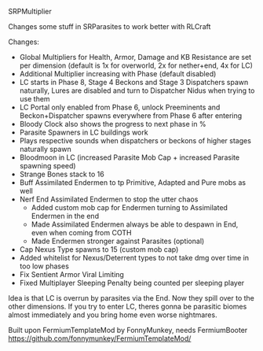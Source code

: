 SRPMultiplier

Changes some stuff in SRParasites to work better with RLCraft

Changes:
- Global Multipliers for Health, Armor, Damage and KB Resistance are set per dimension (default is 1x for overworld, 2x for nether+end, 4x for LC)
- Additional Multiplier increasing with Phase (default disabled)
- LC starts in Phase 8, Stage 4 Beckons and Stage 3 Dispatchers spawn naturally, Lures are disabled and turn to Dispatcher Nidus when trying to use them
- LC Portal only enabled from Phase 6, unlock Preeminents and Beckon+Dispatcher spawns everywhere from Phase 6 after entering
- Bloody Clock also shows the progress to next phase in %
- Parasite Spawners in LC buildings work
- Plays respective sounds when dispatchers or beckons of higher stages naturally spawn
- Bloodmoon in LC (increased Parasite Mob Cap + increased Parasite spawning speed)
- Strange Bones stack to 16
- Buff Assimilated Endermen to tp Primitive, Adapted and Pure mobs as well
- Nerf End Assimilated Endermen to stop the utter chaos
  - Added custom mob cap for Endermen turning to Assimilated Endermen in the end
  - Made Assimilated Endermen always be able to despawn in End, even when coming from COTH
  - Made Endermen stronger against Parasites (optional)
- Cap Nexus Type spawns to 15 (custom mob cap)
- Added whitelist for Nexus/Deterrent types to not take dmg over time in too low phases
- Fix Sentient Armor Viral Limiting
- Fixed Multiplayer Sleeping Penalty being counted per sleeping player

Idea is that LC is overrun by parasites via the End. Now they spill over to the other dimensions. If you try to enter LC, theres gonna be parasitic biomes almost immediately and you bring home even worse nightmares.
	
Built upon FermiumTemplateMod by FonnyMunkey, needs FermiumBooter
https://github.com/fonnymunkey/FermiumTemplateMod/
